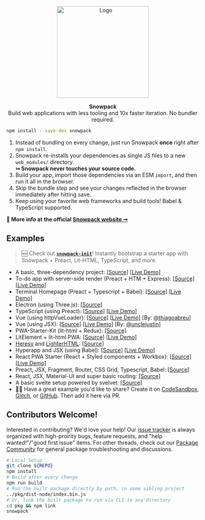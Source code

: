 <p align="center">
  <img alt="Logo" src="https://www.snowpack.dev/img/logo.png" height="240">
</p>

<p align="center">
   <strong>Snowpack</strong><br/> Build web applications with less tooling and 10x faster iteration. No bundler required.
</p>

```bash
npm install --save-dev snowpack
```

1. Instead of bundling on every change, just run Snowpack **once** right after `npm install`.
2. Snowpack re-installs your dependencies as single JS files to a new `web_modules/` directory.  
**↣ Snowpack never touches your source code.**
3. Build your app, import those dependencies via an ESM `import`, and then run it all in the browser.
4. Skip the bundle step and see your changes reflected in the browser immediately after hitting save.
5. Keep using your favorite web frameworks and build tools! Babel & TypeScript supported.

**💁 More info at the official [Snowpack website ➞](https://snowpack.dev)**

## Examples

> 🆕 Check out **[`snowpack-init`](https://github.com/pikapkg/snowpack-init)**! Instantly bootstrap a starter app with Snowpack + Preact, Lit-HTML, TypeScript, and more.

- A basic, three-dependency project: [[Source]](https://glitch.com/edit/#!/pika-web-example-simple) [[Live Demo]](https://pika-web-example-simple.glitch.me/)
- To-do app with server-side render (Preact + HTM + Express): [[Source]](https://github.com/beejunk/universal-pika-example) [[Live Demo]](https://safe-everglades-56846.herokuapp.com/)
- Terminal Homepage (Preact + Typescript + Babel): [[Source]](https://github.com/ndom91/terminal-homepage) [[Live Demo]](https://termy.netlify.com)
- Electron (using Three.js): [[Source]](https://github.com/br3tt/electron-three)
- TypeScript (using Preact): [[Source]](https://glitch.com/edit/#!/pika-web-ts-preact) [[Live Demo]](https://pika-web-ts-preact.glitch.me/)
- Vue (using httpVueLoader): [[Source]](https://glitch.com/edit/#!/pika-web-vue-httpvueloader) [[Live Demo]](https://pika-web-vue-httpvueloader.glitch.me/) [By: [@thiagoabreu](https://github.com/thiagoabreu)]
- Vue (using JSX): [[Source]](https://gitlab.com/unclejustin/snowpack-vue) [[Live Demo]](https://snowpack-vue.netlify.com/) [By: [@unclejustin](https://gitlab.com/unclejustin)]
- PWA-Starter-Kit (lit-html + Redux): [[Source]](https://github.com/Polymer/pwa-starter-kit/issues/339)
- LitElement + lit-html PWA: [[Source]](https://github.com/thepassle/reddit-pwa) [[Live Demo]](https://angry-turing-4769b3.netlify.com/)
- [Heresy](https://github.com/WebReflection/heresy) and [LighterHTML](https://github.com/WebReflection/lighterhtml): [[Source]](https://github.com/AhnafCodes/SAltEnv/)
- Hyperapp and JSX (using Babel): [[Source]](https://github.com/Monchi/snowpack-hyperapp) [[Live Demo]](https://snowpack-hyperapp.netlify.com/)
- React PWA Starter (React + Styled components + Workbox): [[Source]](https://github.com/matthoffner/es-react-pwa) [[Live Demo]](https://es-react-pwa.netlify.com/)
- Preact, JSX, Fragment, Router, CSS Grid, Typescript, Babel: [[Source]](https://github.com/crra/snowpack-doodle)
- React, JSX, Material-UI and super basic routing: [[Source]](https://github.com/jmetev1/snowpackJSXreact)
- A basic svelte setup powered by svelvet: [[Source]](https://github.com/jakedeichert/svelvet)
- 🙋‍♀️ Have a great example you'd like to share? Create it on [CodeSandbox](https://codesandbox.io/), [Glitch](https://glitch.com), or [GitHub](https://github.com/new). Then add it here via PR.


## Contributors Welcome!

Interested in contributing? We'd love your help! Our [issue tracker](https://github.com/pikapkg/snowpack/issues) is always organized with high-proirity bugs, feature requests, and "help wanted!"/"good first issue" items. For other threads, check out our [Package Community](https://www.pika.dev/npm/snowpack/discuss) for general package troubleshooting and discussions.

```bash
# Local Setup
git clone ${REPO}
npm install
# Build after every change
npm run build
# Run the built package directly by path, in some sibling project
../pkg/dist-node/index.bin.js 
# Or, link the built package to run via CLI in any directory
cd pkg && npm link
snowpack
```

